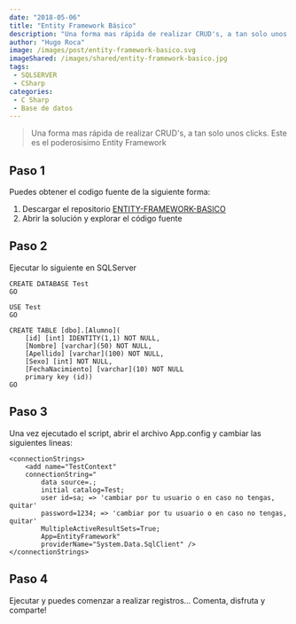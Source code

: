```yaml
---
date: "2018-05-06"
title: "Entity Framework Básico"
description: "Una forma mas rápida de realizar CRUD's, a tan solo unos clicks. Este es el poderosisimo Entity Framework"
author: "Hugo Roca"
image: /images/post/entity-framework-basico.svg
imageShared: /images/shared/entity-framework-basico.jpg
tags:
 - SQLSERVER
 - CSharp
categories:
 - C Sharp
 - Base de datos
---
```


> Una forma mas rápida de realizar CRUD's, a tan solo unos clicks. Este es el poderosisimo Entity Framework

## Paso 1
Puedes obtener el codigo fuente de la siguiente forma:

1. Descargar el repositorio [ENTITY-FRAMEWORK-BASICO](https://github.com/PORTAFOLIO-PROYECTOS/ENTITY-FRAMEWORK-BASICO/archive/master.zip)
2. Abrir la solución y explorar el código fuente

## Paso 2
Ejecutar lo siguiente en SQLServer
```
CREATE DATABASE Test
GO

USE Test
GO

CREATE TABLE [dbo].[Alumno](
	[id] [int] IDENTITY(1,1) NOT NULL,
	[Nombre] [varchar](50) NOT NULL,
	[Apellido] [varchar](100) NOT NULL,
	[Sexo] [int] NOT NULL,
	[FechaNacimiento] [varchar](10) NOT NULL
    primary key (id))
GO
```

## Paso 3
Una vez ejecutado el script, abrir el archivo App.config y cambiar las siguientes lineas:
```
<connectionStrings>
    <add name="TestContext" 
    connectionString="
        data source=.; 
        initial catalog=Test;
        user id=sa; => 'cambiar por tu usuario o en caso no tengas, quitar'
        password=1234; => 'cambiar por tu usuario o en caso no tengas, quitar'
        MultipleActiveResultSets=True;
        App=EntityFramework" 
        providerName="System.Data.SqlClient" />
</connectionStrings>
```

## Paso 4
Ejecutar y puedes comenzar a realizar registros... Comenta, disfruta y comparte! 

